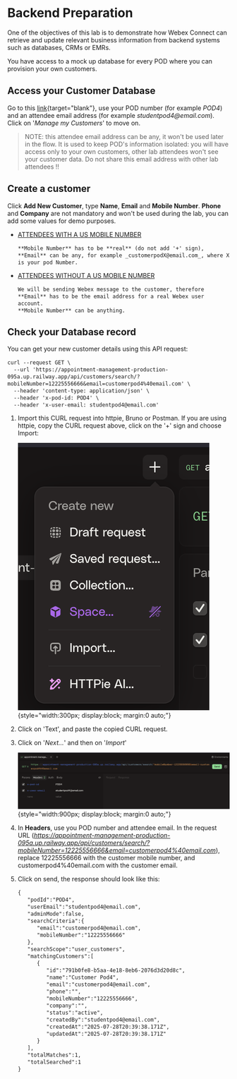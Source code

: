 # Backend Preparation

One of the objectives of this lab is to demonstrate how Webex Connect can retrieve and update relevant business information from backend systems such as databases, CRMs or EMRs.

You have access to a mock up database for every POD where you can provision your own customers.

## Access your Customer Database

Go to this [link](https://appointment-management-production-095a.up.railway.app/database.html){target="blank"}, use your POD number (for example _POD4_) and an attendee email address (for example _studentpod4@email.com_). Click on '_Manage my Customers_' to move on.

> NOTE: this attendee email address can be any, it won't be used later in the flow. It is used to keep POD's information isolated: you will have access only to your own customers, other lab attendees won't see your customer data. Do not share this email address with other lab attendees !!

## Create a customer

Click **Add New Customer**, type **Name**, **Email** and **Mobile Number**. **Phone** and **Company** are not mandatory and won't be used during the lab, you can add some values for demo purposes.

- <ins>ATTENDEES WITH A US MOBILE NUMBER</ins>

      **Mobile Number** has to be **real** (do not add '+' sign), **Email** can be any, for example _customerpodX@email.com_, where X is your pod Number.

- <ins>ATTENDEES WITHOUT A US MOBILE NUMBER</ins>

      We will be sending Webex message to the customer, therefore **Email** has to be the email address for a real Webex user account.
      **Mobile Number** can be anything.

## Check your Database record

You can get your new customer details using this API request:

```
curl --request GET \
  --url 'https://appointment-management-production-095a.up.railway.app/api/customers/search/?mobileNumber=12225556666&email=customerpod4%40email.com' \
  --header 'content-type: application/json' \
  --header 'x-pod-id: POD4' \
  --header 'x-user-email: studentpod4@email.com'

```

1. Import this CURL request into httpie, Bruno or Postman. If you are using httpie, copy the CURL request above, click on the '+' sign and choose Import:

      ![httpie new request](images/httpie-new.png){style="width:300px; display:block; margin:0 auto;"}

2. Click on 'Text', and paste the copied CURL request.

3. Click on '_Next..._' and then on '_Import_'

      ![Httpie request](images/httpie-customer.png){style="width:900px; display:block; margin:0 auto;"}


4. In **Headers**, use you POD number and attendee email. In the request URL (_https://appointment-management-production-095a.up.railway.app/api/customers/search/?mobileNumber=12225556666&email=customerpod4%40email.com_), replace 12225556666 with the customer mobile number, and customerpod4%40email.com with the customer email.


5. Click on send, the response should look like this:

      ```
      {
         "podId":"POD4",
         "userEmail":"studentpod4@email.com",
         "adminMode":false,
         "searchCriteria":{
            "email":"customerpod4@email.com",
            "mobileNumber":"12225556666"
         },
         "searchScope":"user_customers",
         "matchingCustomers":[
            {
               "id":"791b0fe8-b5aa-4e18-8eb6-2076d3d20d8c",
               "name":"Customer Pod4",
               "email":"customerpod4@email.com",
               "phone":"",
               "mobileNumber":"12225556666",
               "company":"",
               "status":"active",
               "createdBy":"studentpod4@email.com",
               "createdAt":"2025-07-28T20:39:38.171Z",
               "updatedAt":"2025-07-28T20:39:38.171Z"
            }
         ],
         "totalMatches":1,
         "totalSearched":1
      }
      ```


